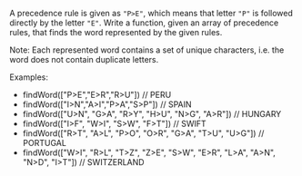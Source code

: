 A precedence rule is given as `"P>E"`, which means that letter `"P"` is followed directly by the letter `"E"`. Write a
function, given an array of precedence rules, that finds the word represented by the given rules.

Note: Each represented word contains a set of unique characters, i.e. the word does not contain duplicate letters.

Examples:

+ findWord(["P>E","E>R","R>U"]) // PERU
+ findWord(["I>N","A>I","P>A","S>P"]) // SPAIN
+ findWord(["U>N", "G>A", "R>Y", "H>U", "N>G", "A>R"]) // HUNGARY
+ findWord(["I>F", "W>I", "S>W", "F>T"]) // SWIFT
+ findWord(["R>T", "A>L", "P>O", "O>R", "G>A", "T>U", "U>G"]) // PORTUGAL
+ findWord(["W>I", "R>L", "T>Z", "Z>E", "S>W", "E>R", "L>A", "A>N", "N>D", "I>T"]) // SWITZERLAND
